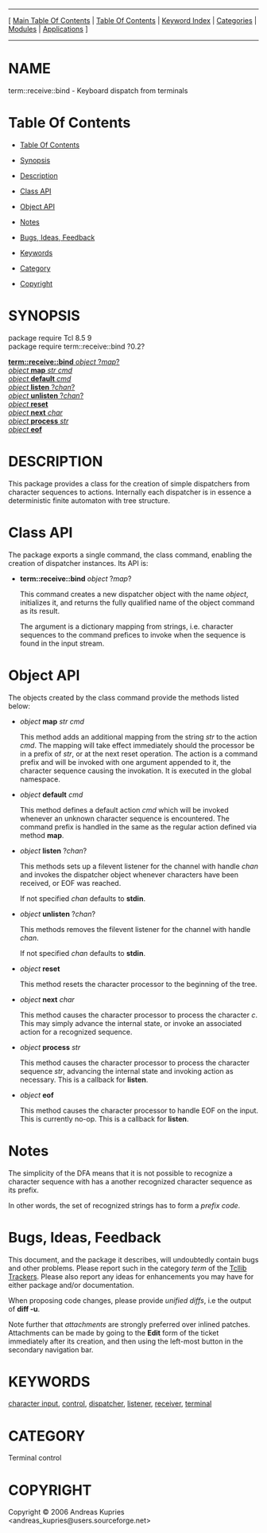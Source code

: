 
[//000000001]: # (term::receive::bind \- Terminal control)
[//000000002]: # (Generated from file 'term\_bind\.man' by tcllib/doctools with format 'markdown')
[//000000003]: # (Copyright &copy; 2006 Andreas Kupries <andreas\_kupries@users\.sourceforge\.net>)
[//000000004]: # (term::receive::bind\(n\) 0\.2 tcllib "Terminal control")

<hr> [ <a href="../../../../toc.md">Main Table Of Contents</a> &#124; <a
href="../../../toc.md">Table Of Contents</a> &#124; <a
href="../../../../index.md">Keyword Index</a> &#124; <a
href="../../../../toc0.md">Categories</a> &#124; <a
href="../../../../toc1.md">Modules</a> &#124; <a
href="../../../../toc2.md">Applications</a> ] <hr>

# NAME

term::receive::bind \- Keyboard dispatch from terminals

# <a name='toc'></a>Table Of Contents

  - [Table Of Contents](#toc)

  - [Synopsis](#synopsis)

  - [Description](#section1)

  - [Class API](#section2)

  - [Object API](#section3)

  - [Notes](#section4)

  - [Bugs, Ideas, Feedback](#section5)

  - [Keywords](#keywords)

  - [Category](#category)

  - [Copyright](#copyright)

# <a name='synopsis'></a>SYNOPSIS

package require Tcl 8\.5 9  
package require term::receive::bind ?0\.2?  

[__term::receive::bind__ *object* ?*map*?](#1)  
[*object* __map__ *str* *cmd*](#2)  
[*object* __default__ *cmd*](#3)  
[*object* __listen__ ?*chan*?](#4)  
[*object* __unlisten__ ?*chan*?](#5)  
[*object* __reset__](#6)  
[*object* __next__ *char*](#7)  
[*object* __process__ *str*](#8)  
[*object* __eof__](#9)  

# <a name='description'></a>DESCRIPTION

This package provides a class for the creation of simple dispatchers from
character sequences to actions\. Internally each dispatcher is in essence a
deterministic finite automaton with tree structure\.

# <a name='section2'></a>Class API

The package exports a single command, the class command, enabling the creation
of dispatcher instances\. Its API is:

  - <a name='1'></a>__term::receive::bind__ *object* ?*map*?

    This command creates a new dispatcher object with the name *object*,
    initializes it, and returns the fully qualified name of the object command
    as its result\.

    The argument is a dictionary mapping from strings, i\.e\. character sequences
    to the command prefices to invoke when the sequence is found in the input
    stream\.

# <a name='section3'></a>Object API

The objects created by the class command provide the methods listed below:

  - <a name='2'></a>*object* __map__ *str* *cmd*

    This method adds an additional mapping from the string *str* to the action
    *cmd*\. The mapping will take effect immediately should the processor be in
    a prefix of *str*, or at the next reset operation\. The action is a command
    prefix and will be invoked with one argument appended to it, the character
    sequence causing the invokation\. It is executed in the global namespace\.

  - <a name='3'></a>*object* __default__ *cmd*

    This method defines a default action *cmd* which will be invoked whenever
    an unknown character sequence is encountered\. The command prefix is handled
    in the same as the regular action defined via method __map__\.

  - <a name='4'></a>*object* __listen__ ?*chan*?

    This methods sets up a filevent listener for the channel with handle
    *chan* and invokes the dispatcher object whenever characters have been
    received, or EOF was reached\.

    If not specified *chan* defaults to __stdin__\.

  - <a name='5'></a>*object* __unlisten__ ?*chan*?

    This methods removes the filevent listener for the channel with handle
    *chan*\.

    If not specified *chan* defaults to __stdin__\.

  - <a name='6'></a>*object* __reset__

    This method resets the character processor to the beginning of the tree\.

  - <a name='7'></a>*object* __next__ *char*

    This method causes the character processor to process the character *c*\.
    This may simply advance the internal state, or invoke an associated action
    for a recognized sequence\.

  - <a name='8'></a>*object* __process__ *str*

    This method causes the character processor to process the character sequence
    *str*, advancing the internal state and invoking action as necessary\. This
    is a callback for __listen__\.

  - <a name='9'></a>*object* __eof__

    This method causes the character processor to handle EOF on the input\. This
    is currently no\-op\. This is a callback for __listen__\.

# <a name='section4'></a>Notes

The simplicity of the DFA means that it is not possible to recognize a character
sequence with has a another recognized character sequence as its prefix\.

In other words, the set of recognized strings has to form a *prefix code*\.

# <a name='section5'></a>Bugs, Ideas, Feedback

This document, and the package it describes, will undoubtedly contain bugs and
other problems\. Please report such in the category *term* of the [Tcllib
Trackers](http://core\.tcl\.tk/tcllib/reportlist)\. Please also report any ideas
for enhancements you may have for either package and/or documentation\.

When proposing code changes, please provide *unified diffs*, i\.e the output of
__diff \-u__\.

Note further that *attachments* are strongly preferred over inlined patches\.
Attachments can be made by going to the __Edit__ form of the ticket
immediately after its creation, and then using the left\-most button in the
secondary navigation bar\.

# <a name='keywords'></a>KEYWORDS

[character input](\.\./\.\./\.\./\.\./index\.md\#character\_input),
[control](\.\./\.\./\.\./\.\./index\.md\#control),
[dispatcher](\.\./\.\./\.\./\.\./index\.md\#dispatcher),
[listener](\.\./\.\./\.\./\.\./index\.md\#listener),
[receiver](\.\./\.\./\.\./\.\./index\.md\#receiver),
[terminal](\.\./\.\./\.\./\.\./index\.md\#terminal)

# <a name='category'></a>CATEGORY

Terminal control

# <a name='copyright'></a>COPYRIGHT

Copyright &copy; 2006 Andreas Kupries <andreas\_kupries@users\.sourceforge\.net>
